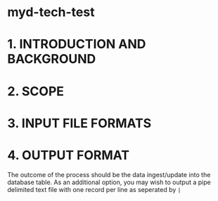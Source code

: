 # myd-tech-test

# 1. INTRODUCTION AND BACKGROUND


# 2. SCOPE


# 3. INPUT FILE FORMATS


# 4. OUTPUT FORMAT
The outcome of the process should be the data ingest/update into the database table. As an additional
option, you may wish to output a pipe delimited text file with one record per line as seperated by `|`
